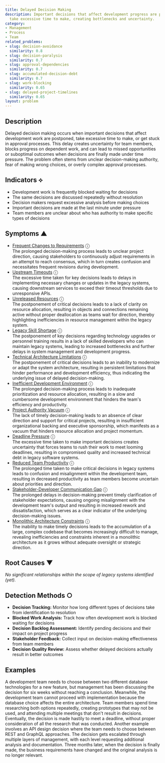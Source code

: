 ```yaml
---
title: Delayed Decision Making
description: Important decisions that affect development progress are postponed or
  take excessive time to make, creating bottlenecks and uncertainty.
category:
- Management
- Process
- Team
related_problems:
- slug: decision-avoidance
  similarity: 0.8
- slug: decision-paralysis
  similarity: 0.7
- slug: approval-dependencies
  similarity: 0.7
- slug: accumulated-decision-debt
  similarity: 0.7
- slug: work-blocking
  similarity: 0.65
- slug: delayed-project-timelines
  similarity: 0.65
layout: problem
---
```


## Description

Delayed decision making occurs when important decisions that affect development work are postponed, take excessive time to make, or get stuck in approval processes. This delay creates uncertainty for team members, blocks progress on dependent work, and can lead to missed opportunities or suboptimal outcomes when decisions are finally made under time pressure. The problem often stems from unclear decision-making authority, fear of making wrong choices, or overly complex approval processes.

## Indicators ⟡

- Development work is frequently blocked waiting for decisions
- The same decisions are discussed repeatedly without resolution
- Decision makers request excessive analysis before making choices
- Important decisions are made at the last minute under pressure
- Team members are unclear about who has authority to make specific types of decisions

## Symptoms ▲
- [Frequent Changes to Requirements](frequent-changes-to-requirements.md) <span class="info-tooltip" title="Confidence: 0.521, Strength: 0.739">ⓘ</span>
<br/>  The prolonged decision-making process leads to unclear project direction, causing stakeholders to continuously adjust requirements in an attempt to reach consensus, which in turn creates confusion and necessitates frequent revisions during development.
- [Upstream Timeouts](upstream-timeouts.md) <span class="info-tooltip" title="Confidence: 0.509, Strength: 0.695">ⓘ</span>
<br/>  The excessive time taken for key decisions leads to delays in implementing necessary changes or updates in the legacy systems, causing downstream services to exceed their timeout thresholds due to unresponsive APIs.
- [Unreleased Resources](unreleased-resources.md) <span class="info-tooltip" title="Confidence: 0.485, Strength: 0.718">ⓘ</span>
<br/>  The postponement of critical decisions leads to a lack of clarity on resource allocation, resulting in objects and connections remaining active without proper deallocation as teams wait for direction, thereby highlighting inefficiencies in resource management within the legacy system.
- [Legacy Skill Shortage](legacy-skill-shortage.md) <span class="info-tooltip" title="Confidence: 0.428, Strength: 0.678">ⓘ</span>
<br/>  The postponement of key decisions regarding technology upgrades or personnel training results in a lack of skilled developers who can maintain legacy systems, leading to increased bottlenecks and further delays in system management and development progress.
- [Technical Architecture Limitations](technical-architecture-limitations.md) <span class="info-tooltip" title="Confidence: 0.421, Strength: 0.726">ⓘ</span>
<br/>  The postponement of critical decisions leads to an inability to modernize or adapt the system architecture, resulting in persistent limitations that hinder performance and development efficiency, thus indicating the underlying issue of delayed decision-making.
- [Inefficient Development Environment](inefficient-development-environment.md) <span class="info-tooltip" title="Confidence: 0.409, Strength: 0.653">ⓘ</span>
<br/>  The prolonged decision-making process leads to inadequate prioritization and resource allocation, resulting in a slow and cumbersome development environment that hinders the team's efficiency and productivity.
- [Project Authority Vacuum](project-authority-vacuum.md) <span class="info-tooltip" title="Confidence: 0.361, Strength: 0.706">ⓘ</span>
<br/>  The lack of timely decision-making leads to an absence of clear direction and support for critical projects, resulting in insufficient organizational backing and executive sponsorship, which manifests as a vacuum that hinders resource allocation and project momentum.
- [Deadline Pressure](deadline-pressure.md) <span class="info-tooltip" title="Confidence: 0.355, Strength: 0.782">ⓘ</span>
<br/>  The excessive time taken to make important decisions creates uncertainty that forces teams to rush their work to meet looming deadlines, resulting in compromised quality and increased technical debt in legacy software systems.
- [Reduced Team Productivity](reduced-team-productivity.md) <span class="info-tooltip" title="Confidence: 0.323, Strength: 0.730">ⓘ</span>
<br/>  The prolonged time taken to make critical decisions in legacy systems leads to confusion and misalignment within the development team, resulting in decreased productivity as team members become uncertain about priorities and direction.
- [Stakeholder-Developer Communication Gap](stakeholder-developer-communication-gap.md) <span class="info-tooltip" title="Confidence: 0.312, Strength: 0.715">ⓘ</span>
<br/>  The prolonged delays in decision-making prevent timely clarification of stakeholder expectations, causing ongoing misalignment with the development team's output and resulting in increased rework and dissatisfaction, which serves as a clear indicator of the underlying decision-making issues.
- [Monolithic Architecture Constraints](monolithic-architecture-constraints.md) <span class="info-tooltip" title="Confidence: 0.309, Strength: 0.685">ⓘ</span>
<br/>  The inability to make timely decisions leads to the accumulation of a large, complex codebase that becomes increasingly difficult to manage, revealing inefficiencies and constraints inherent in a monolithic architecture as it grows without adequate oversight or strategic direction.

## Root Causes ▼

*No significant relationships within the scope of legacy systems identified (yet).*

## Detection Methods ○

- **Decision Tracking:** Monitor how long different types of decisions take from identification to resolution
- **Blocked Work Analysis:** Track how often development work is blocked waiting for decisions
- **Decision Backlog Assessment:** Identify pending decisions and their impact on project progress
- **Stakeholder Feedback:** Collect input on decision-making effectiveness from team members
- **Decision Quality Review:** Assess whether delayed decisions actually result in better outcomes

## Examples

A development team needs to choose between two different database technologies for a new feature, but management has been discussing the decision for six weeks without reaching a conclusion. Meanwhile, the development team cannot proceed with implementation because the database choice affects the entire architecture. Team members spend time researching both options repeatedly, creating prototypes that may not be used, and attending multiple meetings that don't result in decisions. Eventually, the decision is made hastily to meet a deadline, without proper consideration of all the research that was conducted. Another example involves an API design decision where the team needs to choose between REST and GraphQL approaches. The decision gets escalated through multiple layers of management, with each level requesting additional analysis and documentation. Three months later, when the decision is finally made, the business requirements have changed and the original analysis is no longer relevant.
